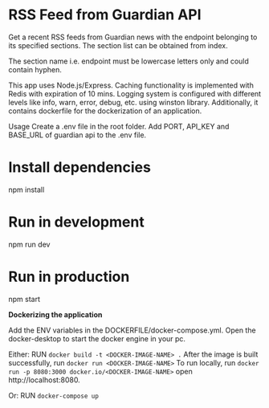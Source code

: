 # RSS Feed from Guardian API

Get a recent RSS feeds from Guardian news with the endpoint belonging to its specified sections. The section list can be obtained from index.

The section name i.e. endpoint must be lowercase letters only and could contain hyphen.

This app uses Node.js/Express. Caching functionality is implemented with Redis with expiration of 10 mins. Logging system is configured with different levels like info, warn, error, debug, etc. using winston library. Additionally, it contains dockerfile for the dockerization of an application.

Usage
Create a .env file in the root folder.
Add PORT, API_KEY and BASE_URL of guardian api to the .env file.

# Install dependencies

npm install

# Run in development

npm run dev

# Run in production

npm start

**Dockerizing the application**

Add the ENV variables in the DOCKERFILE/docker-compose.yml.
Open the docker-desktop to start the docker engine in your pc.

Either:
RUN `docker build -t <DOCKER-IMAGE-NAME> .`
After the image is built successfully, run
`docker run <DOCKER-IMAGE-NAME>`
To run locally, run
`docker run -p 8080:3000 docker.io/<DOCKER-IMAGE-NAME>`
open http://localhost:8080.

Or:
RUN `docker-compose up`
